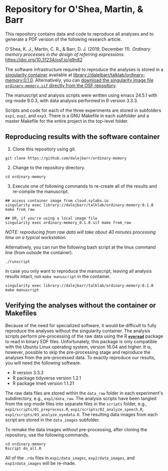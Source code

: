 # Repository for O'Shea, Martin, & Barr

This repository contains data and code to reproduce all analyses and to generate a PDF version of the following research article.

O'Shea, K. J., Martin, C. R., & Barr, D. J. (2019, December 11). *Ordinary memory processes in the design of referring expressions.* https://doi.org/10.31234/osf.io/g9n82

The software infrastructure required to reproduce the analyses is stored in a [singularity container](https://sylabs.io/singularity/) available at [library://dalejbarr/talklab/ordinary-memory:0.1.0](https://cloud.sylabs.io/library/_container/5de5149734cc93d1ac4a265d). Alternatively, you can [download the singularity image file `ordinary-memory.sif` directly from the OSF repository](https://osf.io/862gp/).

The manuscript and analysis scripts were written using emacs 24.5.1 with org-mode 9.0.3, with data analysis performed in R version 3.3.3.

Scripts and code for each of the three experiments are stored in subfolders `exp1`, `exp2`, and `exp3`.  There is a GNU Makefile in each subfolder and a master Makefile for the entire project in the top-level folder.

## Reproducing results with the software container

1. Clone this repository using git.

```
git clone https://github.com/dalejbarr/ordinary-memory
```

2. Change to the repository directory.

```
cd ordinary-memory
```

3. Execute one of following commands to re-create all of the results and re-compile the manuscript.

```
## access container image from cloud.sylabs.io
singularity exec library://dalejbarr/talklab/ordinary-memory:0.1.0 make from_raw

## OR, if you're using a local image file
singularity exec ordinary-memory_0.1.0.sif make from_raw
```

*NOTE: reproducing from raw data will take about 40 minutes processing time on a typical workstation.*

Alternatively, you can run the following bash script at the linux command line (from outside the container).

```
./runscript
```

In case you only want to reproduce the manuscript, leaving all analysis results intact, run `make manuscript` in the container.

```
singularity exec library://dalejbarr/talklab/ordinary-memory:0.1.0 make manuscript
```

## Verifying the analyses without the container or Makefiles

Because of the need for specialized software, it would be difficult to fully reproduce the analyses without the singularity container. The analysis scripts perform pre-processing of the raw data using the R [**`eyeread`**](https://github.com/dalejbarr/eyeread) package to read in binary EDF files. Unfortunately, this package is only compatible with the Ubuntu Linux operating system, version 16.04 and higher. It is, however, possible to skip the pre-processing stage and reproduce the analyses from the pre-processed data. To exactly reproduce our results, you will need the following software.

* R version 3.3.3
* R package tidyverse version 1.2.1
* R package lme4 version 1.1.21

The raw data files are stored within the `data_raw` folder in each experiment's subdirectory, e.g., `exp1/data_raw`. The analysis scripts have been tangled from the org-mode files into separate files in the `scripts` folder, e.g., `exp1/scripts/01_preprocess.R`, `exp1/scripts/02_analyze_speech.R`, `exp1/scripts/03_analyze_eyedata.R`.  The resulting data images from each script are stored in the `data_images` subfolder. 

To remake the data images without pre-processing, after cloning the repository, use the following commands.

```
cd ordinary-memory
Rscript do_all.R
```

All of the `.rda` files in `exp1/data_images`, `exp2/data_images`, and `exp3/data_images` will be re-made.
